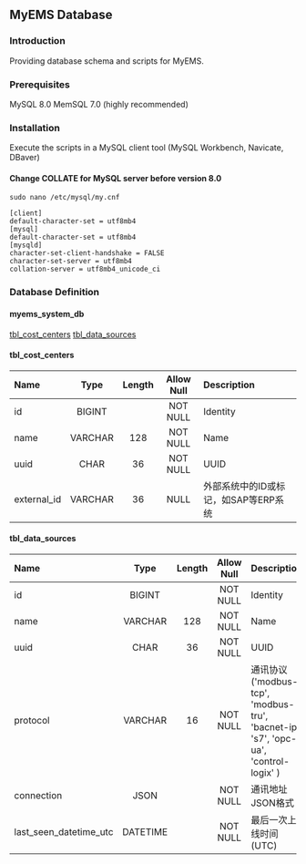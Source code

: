 ## MyEMS Database

### Introduction

Providing database schema and scripts for MyEMS.


### Prerequisites

MySQL 8.0
MemSQL 7.0 (highly recommended)


### Installation

Execute  the scripts in a MySQL client tool (MySQL Workbench, Navicate, DBaver)

#### Change COLLATE for MySQL server before version 8.0
```
sudo nano /etc/mysql/my.cnf
```
```
[client]
default-character-set = utf8mb4
[mysql]
default-character-set = utf8mb4
[mysqld]
character-set-client-handshake = FALSE
character-set-server = utf8mb4
collation-server = utf8mb4_unicode_ci
```

### Database Definition

#### myems_system_db
[tbl_cost_centers](#tbl_cost_centers)
[tbl_data_sources](#tbl_data_sources)

#### tbl_cost_centers

| Name      | Type     | Length     | Allow Null | Description
| :---          |    :----:   |  :----:       |  :----:       |     :---         |
| id            |   BIGINT    |             | NOT NULL | Identity
| name      | VARCHAR |     128    | NOT NULL   | Name
| uuid       | CHAR         | 36          | NOT NULL  | UUID
| external_id   | VARCHAR | 36 |    NULL | 外部系统中的ID或标记，如SAP等ERP系统


#### tbl_data_sources

| Name      | Type     | Length     | Allow Null | Description
| :---          |    :----:   |  :----:       |  :----:       |     :---         |
| id            |   BIGINT    |              | NOT NULL | Identity
| name      | VARCHAR |     128    | NOT NULL | Name
| uuid       | CHAR         | 36          | NOT NULL | UUID
| protocol   | VARCHAR | 16        | NOT NULL | 通讯协议 ('modbus-tcp', 'modbus-tru', 'bacnet-ip', 's7', 'opc-ua', 'control-logix' )
| connection   | JSON |   |  NOT NULL | 通讯地址 JSON格式
| last_seen_datetime_utc   | DATETIME |   |  NOT NULL | 最后一次上线时间(UTC)
